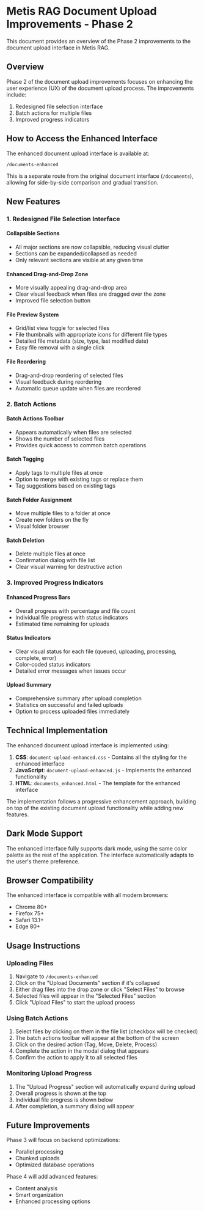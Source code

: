 # Metis RAG Document Upload Improvements - Phase 2

This document provides an overview of the Phase 2 improvements to the document upload interface in Metis RAG.

## Overview

Phase 2 of the document upload improvements focuses on enhancing the user experience (UX) of the document upload process. The improvements include:

1. Redesigned file selection interface
2. Batch actions for multiple files
3. Improved progress indicators

## How to Access the Enhanced Interface

The enhanced document upload interface is available at:

```
/documents-enhanced
```

This is a separate route from the original document interface (`/documents`), allowing for side-by-side comparison and gradual transition.

## New Features

### 1. Redesigned File Selection Interface

#### Collapsible Sections
- All major sections are now collapsible, reducing visual clutter
- Sections can be expanded/collapsed as needed
- Only relevant sections are visible at any given time

#### Enhanced Drag-and-Drop Zone
- More visually appealing drag-and-drop area
- Clear visual feedback when files are dragged over the zone
- Improved file selection button

#### File Preview System
- Grid/list view toggle for selected files
- File thumbnails with appropriate icons for different file types
- Detailed file metadata (size, type, last modified date)
- Easy file removal with a single click

#### File Reordering
- Drag-and-drop reordering of selected files
- Visual feedback during reordering
- Automatic queue update when files are reordered

### 2. Batch Actions

#### Batch Actions Toolbar
- Appears automatically when files are selected
- Shows the number of selected files
- Provides quick access to common batch operations

#### Batch Tagging
- Apply tags to multiple files at once
- Option to merge with existing tags or replace them
- Tag suggestions based on existing tags

#### Batch Folder Assignment
- Move multiple files to a folder at once
- Create new folders on the fly
- Visual folder browser

#### Batch Deletion
- Delete multiple files at once
- Confirmation dialog with file list
- Clear visual warning for destructive action

### 3. Improved Progress Indicators

#### Enhanced Progress Bars
- Overall progress with percentage and file count
- Individual file progress with status indicators
- Estimated time remaining for uploads

#### Status Indicators
- Clear visual status for each file (queued, uploading, processing, complete, error)
- Color-coded status indicators
- Detailed error messages when issues occur

#### Upload Summary
- Comprehensive summary after upload completion
- Statistics on successful and failed uploads
- Option to process uploaded files immediately

## Technical Implementation

The enhanced document upload interface is implemented using:

1. **CSS**: `document-upload-enhanced.css` - Contains all the styling for the enhanced interface
2. **JavaScript**: `document-upload-enhanced.js` - Implements the enhanced functionality
3. **HTML**: `documents_enhanced.html` - The template for the enhanced interface

The implementation follows a progressive enhancement approach, building on top of the existing document upload functionality while adding new features.

## Dark Mode Support

The enhanced interface fully supports dark mode, using the same color palette as the rest of the application. The interface automatically adapts to the user's theme preference.

## Browser Compatibility

The enhanced interface is compatible with all modern browsers:
- Chrome 80+
- Firefox 75+
- Safari 13.1+
- Edge 80+

## Usage Instructions

### Uploading Files

1. Navigate to `/documents-enhanced`
2. Click on the "Upload Documents" section if it's collapsed
3. Either drag files into the drop zone or click "Select Files" to browse
4. Selected files will appear in the "Selected Files" section
5. Click "Upload Files" to start the upload process

### Using Batch Actions

1. Select files by clicking on them in the file list (checkbox will be checked)
2. The batch actions toolbar will appear at the bottom of the screen
3. Click on the desired action (Tag, Move, Delete, Process)
4. Complete the action in the modal dialog that appears
5. Confirm the action to apply it to all selected files

### Monitoring Upload Progress

1. The "Upload Progress" section will automatically expand during upload
2. Overall progress is shown at the top
3. Individual file progress is shown below
4. After completion, a summary dialog will appear

## Future Improvements

Phase 3 will focus on backend optimizations:
- Parallel processing
- Chunked uploads
- Optimized database operations

Phase 4 will add advanced features:
- Content analysis
- Smart organization
- Enhanced processing options